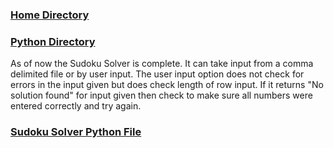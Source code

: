 ### [Home Directory](/CodeLanguages/ReadMe.md)
### [Python Directory](/CodeLanguages/Python/PythonContents.md)

As of now the Sudoku Solver is complete. It can take input from a comma delimited file or by user input. The user input option does not check for errors in the input given but does check length of row input. 
If it returns "No solution found" for input given then check to make sure all numbers were entered correctly and try again. 
### [Sudoku Solver Python File](sudokuSolver.py)

